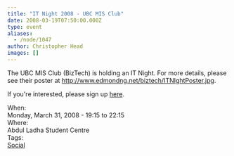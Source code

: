 ```yaml
---
title: "IT Night 2008 - UBC MIS Club"
date: 2008-03-19T07:50:00.000Z
type: event
aliases:
  - /node/1047
author: Christopher Head
images: []
---
```


<div class="field field-name-body field-type-text-with-summary field-label-hidden"><div class="field-items"><div class="field-item even"><p>The UBC MIS Club (BizTech) is holding an IT Night. For more details, please see their poster at <a href="http://www.edmondng.net/biztech/ITNIghtPoster.jpg">http://www.edmondng.net/biztech/ITNIghtPoster.jpg</a>.</p>
<p>If you&apos;re interested, please sign up <a href="http://ubcbiztech.com/event_attendee_signup.php">here</a>.</p>
</div></div></div><div class="field field-name-field-dates field-type-datetime field-label-above"><div class="field-label">When:&#xA0;</div><div class="field-items"><div class="field-item even"><span class="date-display-single">Monday, March 31, 2008 - <span class="date-display-range"><span class="date-display-start">19:15</span> to <span class="date-display-end">22:15</span></span></span></div></div></div><div class="field field-name-field-location field-type-text field-label-above"><div class="field-label">Where:&#xA0;</div><div class="field-items"><div class="field-item even">Abdul Ladha Student Centre</div></div></div>    <footer>
    <div class="field field-name-field-tags field-type-taxonomy-term-reference field-label-above"><div class="field-label">Tags:&#xA0;</div><div class="field-items"><div class="field-item even"><a href="/social">Social</a></div></div></div>      </footer>